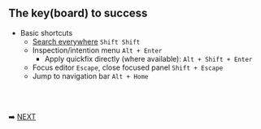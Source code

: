 ## The key(board) to success

* Basic shortcuts
  * [Search everywhere](https://www.jetbrains.com/help/idea/searching-everywhere.html) `Shift Shift`
  * Inspection/intention menu `Alt + Enter`
    * Apply quickfix directly (where available): `Alt + Shift + Enter`
  * Focus editor `Escape`, close focused panel `Shift + Escape`
  * Jump to navigation bar `Alt + Home`

<br/>
<br/>

➡️ [NEXT](007.md)
